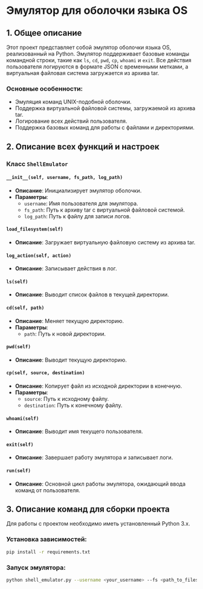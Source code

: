 # Эмулятор для оболочки языка OS

## 1. Общее описание

Этот проект представляет собой эмулятор оболочки языка OS, реализованный на Python. Эмулятор поддерживает базовые команды командной строки, такие как `ls`, `cd`, `pwd`, `cp`, `whoami` и `exit`. Все действия пользователя логируются в формате JSON с временными метками, а виртуальная файловая система загружается из архива tar.

### Основные особенности:
- Эмуляция команд UNIX-подобной оболочки.
- Поддержка виртуальной файловой системы, загружаемой из архива tar.
- Логирование всех действий пользователя.
- Поддержка базовых команд для работы с файлами и директориями.
  
## 2. Описание всех функций и настроек

### Класс `ShellEmulator`

#### `__init__(self, username, fs_path, log_path)`
- **Описание**: Инициализирует эмулятор оболочки.
- **Параметры**:
  - `username`: Имя пользователя для эмулятора.
  - `fs_path`: Путь к архиву tar с виртуальной файловой системой.
  - `log_path`: Путь к файлу для записи логов.

#### `load_filesystem(self)`
- **Описание**: Загружает виртуальную файловую систему из архива tar.

#### `log_action(self, action)`
- **Описание**: Записывает действия в лог.

#### `ls(self)`
- **Описание**: Выводит список файлов в текущей директории.

#### `cd(self, path)`
- **Описание**: Меняет текущую директорию.
- **Параметры**:
  - `path`: Путь к новой директории.

#### `pwd(self)`
- **Описание**: Выводит текущую директорию.

#### `cp(self, source, destination)`
- **Описание**: Копирует файл из исходной директории в конечную.
- **Параметры**:
  - `source`: Путь к исходному файлу.
  - `destination`: Путь к конечному файлу.

#### `whoami(self)`
- **Описание**: Выводит имя текущего пользователя.

#### `exit(self)`
- **Описание**: Завершает работу эмулятора и записывает логи.

#### `run(self)`
- **Описание**: Основной цикл работы эмулятора, ожидающий ввода команд от пользователя.

## 3. Описание команд для сборки проекта

Для работы с проектом необходимо иметь установленный Python 3.x.

### Установка зависимостей:

```bash
pip install -r requirements.txt
```

### Запуск эмулятора:
```bash
python shell_emulator.py --username <your_username> --fs <path_to_filesystem.tar> --log <path_to_log_file>
```
